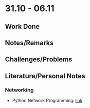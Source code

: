 # 31.10 - 06.11

## Work Done

## Notes/Remarks

## Challenges/Problems

## Literature/Personal Notes


### Networking


- Python Network Programming: [link](http://www.bogotobogo.com/python/python_network_programming_server_client.php)
